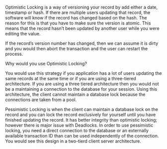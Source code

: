 Optimistic Locking is a way of versioning your record by add either a date, timestamp or hash.  If there are multiple users updating that record, the software will know if the record has changed based on the hash.  The reason for this is that you have to make sure the version is atomic.  This means that the record hasn’t been updated by another user while you were editing the value.

If the record’s version number has changed, then we can assume it is dirty and you would then abort the transaction and the user can restart the process.

Why would you use Optimistic Locking?

You would use this strategy if you application has a lot of users updating the same records at the same time or if you are using a three-tiered architecture.   If you are using a three tiered architecture then you would not be a maintaining a connection to the database for your session.  Using this architecture, the client cannot maintain a database lock because the connections are taken from a pool.

Pessimistic Locking is when the client can maintain a database lock on the record and you can lock the record exclusively for yourself until you have finished updating the record.  It has better integrity than optimistic locking; however there is major issue with Deadlocks.  In order to use pessimistic locking, you need a direct connection to the database or an externally available transaction ID than can be used independently of the connection.  You would see this design in a two-tierd client server architecture.
